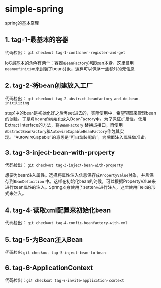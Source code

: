 # simple-spring

spring的基本原理

## 1. tag-1-最基本的容器

代码检出： `git checkout tag-1-container-register-and-get`

IoC最基本的角色有两个：容器(`BeanFactory`)和Bean本身。这里使用`BeanDefinition`来封装了bean对象，这样可以保存一些额外的元信息

## 2. tag-2-将bean创建放入工厂

代码检出： `git checkout tag-2-abstract-beanfactory-and-do-bean-initilizing`

step1中的bean是初始化好之后再set进去的，实际使用中，希望容器来管理bean的创建。于是将bean的初始化放入BeanFactory中。为了保证扩展性，使用Extract Interface的方法，将`BeanFactory`
替换成接口，而使用`AbstractBeanFactory`和`AutowireCapableBeanFactory`作为其实现。"AutowireCapable"的意思是“可自动装配的”，为后面注入属性做准备。

## 3. tag-3-inject-bean-with-property

代码检出： `git checkout tag-3-inject-bean-with-property`

想要为bean注入属性。选择将属性注入信息保存成`PropertyValue`对象，并且保存到`BeanDefinition`
中。这样在初始化bean的时候，可以根据PropertyValue来进行bean属性的注入。Spring本身使用了setter来进行注入，这里使用Field的形式来注入。

## 4. tag-4-读取xml配置来初始化bean

代码检出： `git checkout tag-4-config-beanfactory-with-xml`

## 5. tag-5-为Bean注入Bean

代码检出 `git checkout tag-5-inject-bean-to-bean`

## 6. tag-6-ApplicationContext

代码检出：`git checkout tag-6-invite-application-context`



